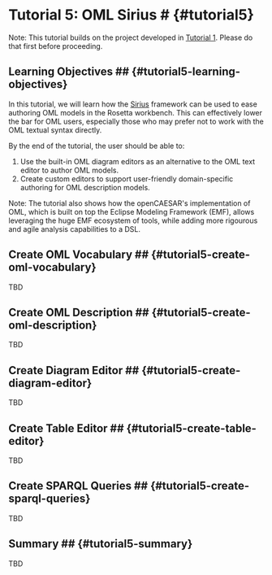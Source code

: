 # Tutorial 5: OML Sirius # {#tutorial5}

Note: This tutorial builds on the project developed in [Tutorial 1](#tutorial1). Please do that first before proceeding.

## Learning Objectives ## {#tutorial5-learning-objectives}

In this tutorial, we will learn how the [Sirius](https://eclipse.dev/sirius/) framework can be used to ease authoring OML models in the Rosetta workbench. This can effectively lower the bar for OML users, especially those who may prefer not to work with the OML textual syntax directly. 

By the end of the tutorial, the user should be able to:

1. Use the built-in OML diagram editors as an alternative to the OML text editor to author OML models.
2. Create custom editors to support user-friendly domain-specific authoring for OML description models.

Note: The tutorial also shows how the openCAESAR's implementation of OML, which is built on top the Eclipse Modeling Framework (EMF), allows leveraging the huge EMF ecosystem of tools, while adding more rigourous and agile analysis capabilities to a DSL.

## Create OML Vocabulary ## {#tutorial5-create-oml-vocabulary}

TBD

## Create OML Description ## {#tutorial5-create-oml-description}

TBD

## Create Diagram Editor ## {#tutorial5-create-diagram-editor}

TBD

## Create Table Editor ## {#tutorial5-create-table-editor}

TBD

## Create SPARQL Queries ## {#tutorial5-create-sparql-queries}

TBD

## Summary ## {#tutorial5-summary}

TBD